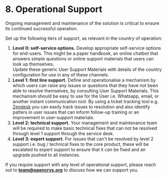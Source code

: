 # 8. Operational Support

Ongoing management and maintenance of the solution is critical to ensure its continued successful operation.

Set up the following tiers of support, as relevant in the country of operation:

1. **Level 0: self-service options.** Develop appropriate self-service options for end-users. This might be a paper handbook, an online chatbot that answers simple questions or online support materials that users can look up themselves.\
   Update these generic User Support Materials with details of the country configuration for use in any of these channels.
2. **Level 1: first line support.** Define and operationalise a mechanism by which users can raise any issues or questions that they have not been able to resolve themselves, by consulting User Support Materials. This mechanism should be easy to use for the User i.e. Whatsapp, email, or another instant communication tool. By using a ticket tracking tool e.g. [Zendesk](https://www.zendesk.com/) you can easily track issues to resolution and also identify patters in user issues that can inform follow-up training or an improvement in user-support materials.
3. **Level 2: technical support.** Your management and maintenance team will be required to make basic technical fixes that can not be resolved through level 1 support through the service desk.
4. **Level 3: expert support.** For issues that can't be resolved by level 2 support i.e. bug / technical fixes to the core product, these will be escalated to expert support to ensure that it can be fixed and an upgrade pushed to all instances.

If you require support with any level of operational support, please reach out to **team@opencrvs.org** to discuss how we can support you.
